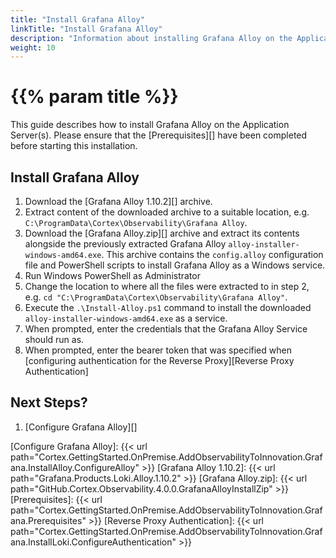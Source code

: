 ```yaml
---
title: "Install Grafana Alloy"
linkTitle: "Install Grafana Alloy"
description: "Information about installing Grafana Alloy on the Application Server(s)."
weight: 10
---
```


# {{% param title %}}

This guide describes how to install Grafana Alloy on the Application Server(s). Please ensure that the [Prerequisites][] have been completed before starting this installation.

## Install Grafana Alloy

1. Download the [Grafana Alloy 1.10.2][] archive.
1. Extract content of the downloaded archive to a suitable location, e.g. `C:\ProgramData\Cortex\Observability\Grafana Alloy`.
1. Download the [Grafana Alloy.zip][] archive and extract its contents alongside the previously extracted Grafana Alloy `alloy-installer-windows-amd64.exe`.
This archive contains the `config.alloy` configuration file and PowerShell scripts to install Grafana Alloy as a Windows service.
1. Run Windows PowerShell as Administrator
1. Change the location to where all the files were extracted to in step 2, e.g. `cd "C:\ProgramData\Cortex\Observability\Grafana Alloy"`.
1. Execute the `.\Install-Alloy.ps1` command to install the downloaded `alloy-installer-windows-amd64.exe` as a service.
1. When prompted, enter the credentials that the Grafana Alloy Service should run as.
1. When prompted, enter the bearer token that was specified when [configuring authentication for the Reverse Proxy][Reverse Proxy Authentication]

## Next Steps?

1. [Configure Grafana Alloy][]

[Configure Grafana Alloy]: {{< url path="Cortex.GettingStarted.OnPremise.AddObservabilityToInnovation.Grafana.InstallAlloy.ConfigureAlloy" >}}
[Grafana Alloy 1.10.2]:  {{< url path="Grafana.Products.Loki.Alloy.1.10.2" >}}
[Grafana Alloy.zip]: {{< url path="GitHub.Cortex.Observability.4.0.0.GrafanaAlloyInstallZip" >}}
[Prerequisites]: {{< url path="Cortex.GettingStarted.OnPremise.AddObservabilityToInnovation.Grafana.Prerequisites" >}}
[Reverse Proxy Authentication]: {{< url path="Cortex.GettingStarted.OnPremise.AddObservabilityToInnovation.Grafana.InstallLoki.ConfigureAuthentication" >}}
